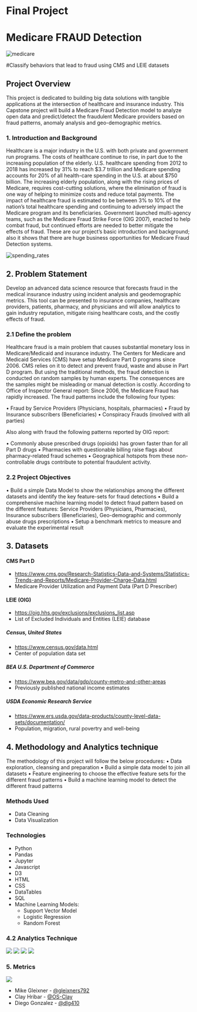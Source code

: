 # Final Project

# Medicare FRAUD Detection

![medicare](static/Images/medicare.png)

#Classify behaviors that lead to fraud using CMS and LEIE datasets


## Project Overview

This project is dedicated to building big data solutions with tangible applications at the intersection of healthcare and insurance industry. This Capstone project will build a Medicare Fraud Detection model to analyze open data and predict/detect the fraudulent Medicare providers based on fraud patterns, anomaly analysis and geo-demographic metrics.



### 1.	Introduction and Background

Healthcare is a major industry in the U.S. with both private and government run programs. The costs of healthcare continue to rise, in part due to the increasing population of the elderly. U.S. healthcare spending from 2012 to 2018 has increased by 31% to reach $3.7 trillion and Medicare spending accounts for 20% of all health-care spending in the U.S. at about $750 billion. The increasing elderly population, along with the rising prices of Medicare, requires cost-cutting solutions, where the elimination of fraud is one way of helping to minimize costs and reduce total payments. 
The impact of healthcare fraud is estimated to be between 3% to 10% of the nation’s total healthcare spending and continuing to adversely impact the Medicare program and its beneficiaries. Government launched multi-agency teams, such as the Medicare Fraud Strike Force (OIG 2007), enacted to help combat fraud, but continued efforts are needed to better mitigate the effects of fraud. These are our project’s basic introduction and background; also it shows that there are huge business opportunities for Medicare Fraud Detection systems.

![spending_rates](static/Images/spending_rates.png)



## 2. Problem Statement

Develop an advanced data science resource that forecasts fraud in the medical insurance industry using incident analysis and geodemographic metrics. This tool can be presented to insurance companies, healthcare providers, patients, pharmacy, and physicians and will allow analytics to gain industry reputation, mitigate rising healthcare costs, and the costly effects of fraud.

### 2.1 Define the problem

Healthcare fraud is a main problem that causes substantial monetary loss in Medicare/Medicaid and insurance industry. The Centers for Medicare and Medicaid Services (CMS) have setup Medicare Part D programs since 2006. CMS relies on it to detect and prevent fraud, waste and abuse in Part D program. But using the traditional methods, the fraud detection is conducted on random samples by human experts. The consequences are the samples might be misleading or manual detection is costly. According to Office of Inspector General report: Since 2006, the Medicare Fraud has rapidly increased. The fraud patterns include the following four types:

•	Fraud by Service Providers (Physicians, hospitals, pharmacies)
•	Fraud by Insurance subscribers (Beneficiaries)
•	Conspiracy Frauds (involved with all parties)

Also along with fraud the following patterns reported by OIG report:

•	Commonly abuse prescribed drugs (opioids) has grown faster than for all Part D drugs
•	Pharmacies with questionable billing raise flags about pharmacy-related fraud schemes 
•	Geographical hotspots from these non-controllable drugs contribute to potential fraudulent activity.


### 2.2 Project Objectives


•	Build a simple Data Model to show the relationships among the different datasets and identify the key feature-sets for fraud detections
•	Build a comprehensive machine learning model to detect fraud pattern based on the different features: Service Providers (Physicians, Pharmacies), Insurance subscribers (Beneficiaries), Geo-demographic and commonly abuse drugs prescriptions 
•	Setup a benchmark metrics to measure and evaluate the experimental result

## 3.	Datasets

#### CMS Part D 
* https://www.cms.gov/Research-Statistics-Data-and-Systems/Statistics-Trends-and-Reports/Medicare-Provider-Charge-Data.html
* Medicare Provider Utilization and Payment Data (Part D Prescriber) 
#### LEIE (OIG)
* https://oig.hhs.gov/exclusions/exclusions_list.asp
* List of Excluded Individuals and Entities (LEIE) database
##### Census, United States 
* https://www.census.gov/data.html
* Center of population data set 
##### BEA U.S. Department of Commerce
* https://www.bea.gov/data/gdp/county-metro-and-other-areas
* Previously published national income estimates 
##### USDA Economic Research Service
* https://www.ers.usda.gov/data-products/county-level-data-sets/documentation/
* Population, migration, rural povertry and well-being 


## 4.	Methodology and Analytics technique

The methodology of this project will follow the below procedures:
•	Data exploration, cleansing and preparation
•	Build a simple data model to join all datasets
•	Feature engineering to choose the effective feature sets for the different fraud patterns
•	Build a machine learning model to detect the different fraud patterns

### Methods Used
* Data Cleaning
* Data Visualization

### Technologies
* Python
* Pandas
* Jupyter
* Javascript
* D3
* HTML
* CSS
* DataTables
* SQL
* Machine Learning Models: 
	- Support Vector Model
	- Logistic Regression 
	- Random Forest


### 4.2	Analytics Technique


![](static/Images/ml.png)
![](static/Images/ml1.png)
![](static/Images/know_data.png)
![](static/Images/grid_search.png)


### 5. Metrics

![](static/Images/confusion_matrix.png)




* Mike Gleixner - [@gleixners792](https://github.com/gleixners792)
* Clay Hribar - [@OS-Clay](https://github.com/OS-Clay)
* Diego Gonzalez - [@dlg410](https://github.com/dlg410)


